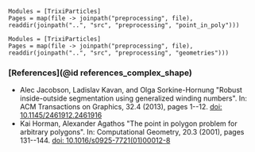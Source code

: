 ```@autodocs
Modules = [TrixiParticles]
Pages = map(file -> joinpath("preprocessing", file), readdir(joinpath("..", "src", "preprocessing", "point_in_poly")))
```
```@autodocs
Modules = [TrixiParticles]
Pages = map(file -> joinpath("preprocessing", file), readdir(joinpath("..", "src", "preprocessing", "geometries")))
```

### [References](@id references_complex_shape)
- Alec Jacobson, Ladislav Kavan, and Olga Sorkine-Hornung "Robust inside-outside segmentation using generalized winding numbers".
  In: ACM Transactions on Graphics, 32.4 (2013), pages 1--12.
  [doi: 10.1145/2461912.2461916](https://igl.ethz.ch/projects/winding-number/robust-inside-outside-segmentation-using-generalized-winding-numbers-siggraph-2013-jacobson-et-al.pdf)
- Kai Horman, Alexander Agathos "The point in polygon problem for arbitrary polygons".
  In: Computational Geometry, 20.3 (2001), pages 131--144.
  [doi: 10.1016/s0925-7721(01)00012-8](https://doi.org/10.1016/S0925-7721(01)00012-8)
